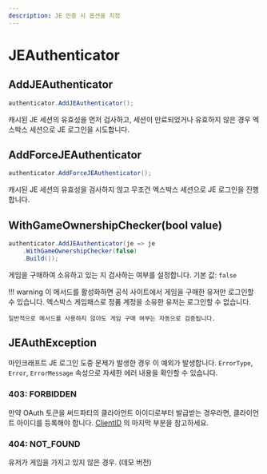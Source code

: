 ```yaml
---
description: JE 인증 시 옵션을 지정
---
```


# JEAuthenticator

## AddJEAuthenticator

```csharp
authenticator.AddJEAuthenticator();
```

캐시된 JE 세션의 유효성을 먼저 검사하고, 세션이 만료되었거나 유효하지 않은 경우 엑스박스 세션으로 JE 로그인을 시도합니다.

## AddForceJEAuthenticator

```csharp
authenticator.AddForceJEAuthenticator();
```

캐시된 JE 세션의 유효성을 검사하지 않고 무조건 엑스박스 세션으로 JE 로그인을 진행합니다.

## WithGameOwnershipChecker(bool value)

```csharp
authenticator.AddJEAuthenticator(je => je
    .WithGameOwnershipChecker(false)
    .Build());
```

게임을 구매하여 소유하고 있는 지 검사하는 여부를 설정합니다. 기본 값: `false`

!!! warning
    이 메서드를 활성화하면 공식 사이트에서 게임을 구매한 유저만 로그인할 수 있습니다. 엑스박스 게임패스로 정품 계정을 소유한 유저는 로그인할 수 없습니다.

    일반적으로 메서드를 사용하지 않아도 게임 구매 여부는 자동으로 검증됩니다.

## JEAuthException

마인크래프트 JE 로그인 도중 문제가 발생한 경우 이 예외가 발생합니다. `ErrorType`, `Error`, `ErrorMessage` 속성으로 자세한 에러 내용을 확인할 수 있습니다.

### 403: FORBIDDEN

만약 OAuth 토큰을 써드파티의 클라이언트 아이디로부터 발급받는 경우라면, 클라이언트 아이디를 등록해야 합니다. [ClientID](../xboxauthnet.game.msal/clientid.md) 의 마지막 부분을 참고하세요.

### 404: NOT_FOUND

유저가 게임을 가지고 있지 않은 경우. (데모 버전)
